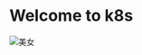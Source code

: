 # Welcome to k8s 
![美女](https://p6-sign.toutiaoimg.com/tos-cn-i-qvj2lq49k0/dd05af2377a94127b4bdf9dd31e70929~noop.image?_iz=58558&from=article.pc_detail&x-expires=1670812838&x-signature=or2GXH69jgFP3Qy4ydUc2bKXy4U%3D)

